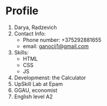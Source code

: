 # Profile
1. Darya, Radzevich
2. Contact Info:<br>
   + Phone number: +375292881655
   + email: ganocij1@gmail.com
3. Skills:
   - HTML
   - CSS
   - JS
4. Developmenst: the Calculator
5. UpSkill Lab at Epam
6. GGAU, economist
7. English level A2
